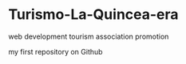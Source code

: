 # Turismo-La-Quincea-era
web development tourism association promotion

my first repository on Github

